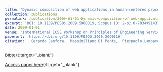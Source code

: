 ```yaml
---
title: "Dynamic composition of web applications in human-centered processes"
collection: publications
permalink: /publication/2009-01-01-Dynamic-composition-of-web-applications-in-human-centered-processes
excerpt: 'DOI: 10.1109/PESOS.2009.5068819, Scopus ID: 2-s2.0-70349914379, Cited by: 2'
date: 2009-01-01
venue: 'International ICSE Workshop on Principles of Engineering Service-Oriented Systems, PESOS 2009, 18-19 May 2009, Vancouver, BC, Canada'
paperurl: 'https://doi.org/10.1109/PESOS.2009.5068819'
citation: ' Gerardo Canfora,  Massimiliano Di Penta,  Pierpaolo Lombardi,  Maria Villani, &quot;Dynamic composition of web applications in human-centered processes.&quot; International ICSE Workshop on Principles of Engineering Service-Oriented Systems, PESOS 2009, 18-19 May 2009, Vancouver, BC, Canada, 2009.'
---
```

[Bibtex](https://dblp.org/rec/bib/conf/icse/CanforaPLV09){:target="_blank"}

[Access paper here](https://doi.org/10.1109/PESOS.2009.5068819){:target="_blank"}
